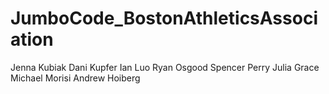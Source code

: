 # JumboCode_BostonAthleticsAssociation

Jenna Kubiak
Dani Kupfer
Ian Luo
Ryan Osgood
Spencer Perry
Julia Grace
Michael Morisi
Andrew Hoiberg

